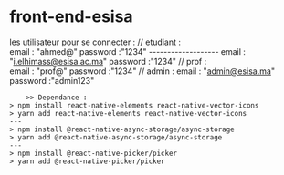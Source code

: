 # front-end-esisa
les utilisateur pour se connecter : 
    // etudiant :        
        email    : "ahmed@"
        password :"1234"
        -------------------
        email    : "i.elhimass@esisa.ac.ma"
        password :"1234"
    // prof :  
        email    : "prof@"
        password :"1234"
    // admin :
        email    : "admin@esisa.ma"
        password :"admin123"


        >> Dependance : 
    > npm install react-native-elements react-native-vector-icons
    > yarn add react-native-elements react-native-vector-icons
    ---
    > npm install @react-native-async-storage/async-storage
    > yarn add @react-native-async-storage/async-storage
    ---
    > npm install @react-native-picker/picker
    > yarn add @react-native-picker/picker